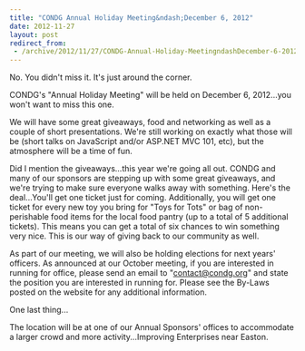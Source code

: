 ```yaml
---
title: "CONDG Annual Holiday Meeting&ndash;December 6, 2012"
date: 2012-11-27
layout: post
redirect_from:
 - /archive/2012/11/27/CONDG-Annual-Holiday-MeetingndashDecember-6-2012.aspx/index.html
---
```


No. You didn't miss it. It's just around the corner.

CONDG's "Annual Holiday Meeting" will be held on December 6, 2012...you won't want to miss this one.

We will have some great giveaways, food and networking as well as a couple of short presentations. We're still working on exactly what those will be (short talks on JavaScript and/or ASP.NET MVC 101, etc), but the atmosphere will be a time of fun.

Did I mention the giveaways...this year we're going all out. CONDG and many of our sponsors are stepping up with some great giveaways, and we're trying to make sure everyone walks away with something. Here's the deal...You'll get one ticket just for coming. Additionally, you will get one ticket for every new toy you bring for "Toys for Tots" or bag of non-perishable food items for the local food pantry (up to a total of 5 additional tickets). This means you can get a total of six chances to win something very nice. This is our way of giving back to our community as well.

As part of our meeting, we will also be holding elections for next years' officers. As announced at our October meeting, if you are interested in running for office, please send an email to "contact@condg.org" and state the position you are interested in running for. Please see the By-Laws posted on the website for any additional information.

One last thing...

The location will be at one of our Annual Sponsors' offices to accommodate a larger crowd and more activity...Improving Enterprises near Easton.